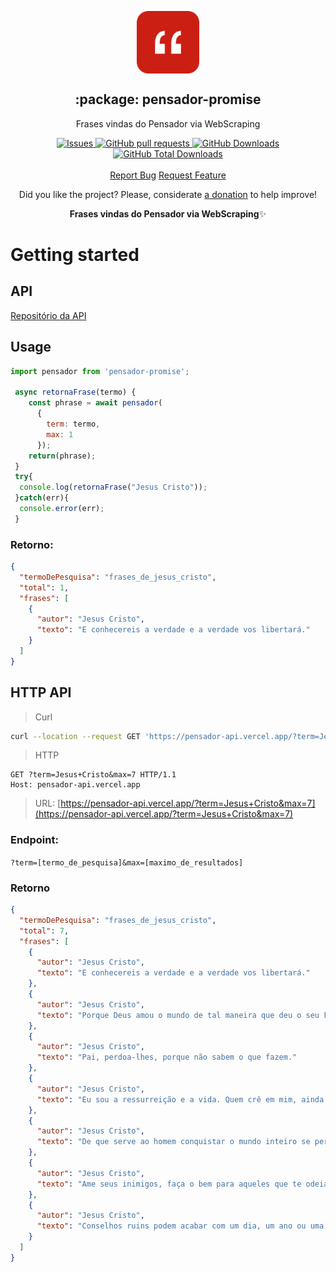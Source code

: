 <p align="center">
 <img width="100px" src="https://raw.githubusercontent.com/hebertcisco/pensador-promise/main/.github/images/favicon512x512-pensador.png" align="center" alt=":package: pensador-promise" />
 <h2 align="center">:package: pensador-promise</h2>
 <p align="center">Frases vindas do Pensador via WebScraping</p>
</p>

  <p align="center">
    <a href="https://github.com/hebertcisco/pensador-promise/issues">
      <img alt="Issues" src="https://img.shields.io/github/issues/hebertcisco/pensador-promise?style=flat&color=336791" />
    </a>
    <a href="https://github.com/hebertcisco/pensador-promise/pulls">
      <img alt="GitHub pull requests" src="https://img.shields.io/github/issues-pr/hebertcisco/pensador-promise?style=flat&color=336791" />
    </a>
     <a href="https://github.com/hebertcisco/pensador-promise">
      <img alt="GitHub Downloads" src="https://img.shields.io/npm/dw/pensador-promise?style=flat&color=336791" />
    </a>
    <a href="https://github.com/hebertcisco/pensador-promise">
      <img alt="GitHub Total Downloads" src="https://img.shields.io/npm/dt/pensador-promise?color=336791&label=Total%20downloads" />
    </a>
    <br />
    <br />
  <a href="https://github.com/hebertcisco/pensador-promise/issues/new/choose">Report Bug</a>
  <a href="https://github.com/hebertcisco/pensador-promise/issues/new/choose">Request Feature</a>
  </p>

<p align="center">Did you like the project? Please, considerate <a href="https://www.buymeacoffee.com/hebertcisco">a donation</a> to help improve!</p>

<p align="center"><strong>Frases vindas do Pensador via WebScraping</strong>✨</p>

# Getting started

## API

[Repositório da API](https://github.com/hebertcisco/pensador-api)

## Usage

```js
import pensador from 'pensador-promise';

 async retornaFrase(termo) {
    const phrase = await pensador(
      {
        term: termo,
        max: 1
      });
    return(phrase);
 }
 try{
  console.log(retornaFrase("Jesus Cristo"));
 }catch(err){
  console.error(err);
 }
```
### Retorno:

```json
{
  "termoDePesquisa": "frases_de_jesus_cristo",
  "total": 1,
  "frases": [
    {
      "autor": "Jesus Cristo",
      "texto": "E conhecereis a verdade e a verdade vos libertará."
    }
  ]
}
```
## HTTP API

> Curl

```sh
curl --location --request GET 'https://pensador-api.vercel.app/?term=Jesus+Cristo&max=7'
```

> HTTP

```http
GET ?term=Jesus+Cristo&max=7 HTTP/1.1
Host: pensador-api.vercel.app
```

> URL: [https://pensador-api.vercel.app/?term=Jesus+Cristo&max=7](https://pensador-api.vercel.app/?term=Jesus+Cristo&max=7)

### Endpoint:

`?term=[termo_de_pesquisa]&max=[maximo_de_resultados]`

### Retorno
```json
{
  "termoDePesquisa": "frases_de_jesus_cristo",
  "total": 7,
  "frases": [
    {
      "autor": "Jesus Cristo",
      "texto": "E conhecereis a verdade e a verdade vos libertará."
    },
    {
      "autor": "Jesus Cristo",
      "texto": "Porque Deus amou o mundo de tal maneira que deu o seu Filho unigênito, para que todo aquele que n'Ele crê não pereça, mas tenha a vida eterna."
    },
    {
      "autor": "Jesus Cristo",
      "texto": "Pai, perdoa-lhes, porque não sabem o que fazem."
    },
    {
      "autor": "Jesus Cristo",
      "texto": "Eu sou a ressurreição e a vida. Quem crê em mim, ainda que morra, viverá; e quem vive e crê em mim nunca morrerá."
    },
    {
      "autor": "Jesus Cristo",
      "texto": "De que serve ao homem conquistar o mundo inteiro se perder a alma?"
    },
    {
      "autor": "Jesus Cristo",
      "texto": "Ame seus inimigos, faça o bem para aqueles que te odeiam, abençoe aqueles que te amaldiçoam, reze por aqueles que te maltratam. Se alguém te bater no rosto, ofereça a outra face."
    },
    {
      "autor": "Jesus Cristo",
      "texto": "Conselhos ruins podem acabar com um dia, um ano ou uma vida inteira."
    }
  ]
}
```
